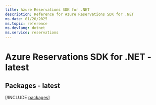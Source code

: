 ```yaml
---
title: Azure Reservations SDK for .NET
description: Reference for Azure Reservations SDK for .NET
ms.date: 01/20/2025
ms.topic: reference
ms.devlang: dotnet
ms.service: reservations
---
```

# Azure Reservations SDK for .NET - latest
## Packages - latest
[!INCLUDE [packages](reservations-index.md)]